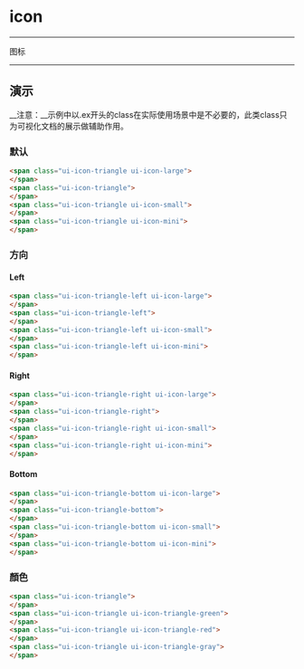 # icon

---

图标

---

## 演示

<link type="text/css" rel="stylesheet" media="screen" href="src/icon.css">
<link type="text/css" rel="stylesheet" media="screen" href="src/ex.css">

__注意：__示例中以.ex开头的class在实际使用场景中是不必要的，此类class只为可视化文档的展示做辅助作用。

### 默认

````html
<span class="ui-icon-triangle ui-icon-large">
</span>
<span class="ui-icon-triangle">
</span>
<span class="ui-icon-triangle ui-icon-small">
</span>
<span class="ui-icon-triangle ui-icon-mini">
</span>
````

### 方向

#### Left

````html
<span class="ui-icon-triangle-left ui-icon-large">
</span>
<span class="ui-icon-triangle-left">
</span>
<span class="ui-icon-triangle-left ui-icon-small">
</span>
<span class="ui-icon-triangle-left ui-icon-mini">
</span>
````

#### Right

````html
<span class="ui-icon-triangle-right ui-icon-large">
</span>
<span class="ui-icon-triangle-right">
</span>
<span class="ui-icon-triangle-right ui-icon-small">
</span>
<span class="ui-icon-triangle-right ui-icon-mini">
</span>
````

#### Bottom

````html
<span class="ui-icon-triangle-bottom ui-icon-large">
</span>
<span class="ui-icon-triangle-bottom">
</span>
<span class="ui-icon-triangle-bottom ui-icon-small">
</span>
<span class="ui-icon-triangle-bottom ui-icon-mini">
</span>
````

### 顏色

````html
<span class="ui-icon-triangle">
</span>
<span class="ui-icon-triangle ui-icon-triangle-green">
</span>
<span class="ui-icon-triangle ui-icon-triangle-red">
</span>
<span class="ui-icon-triangle ui-icon-triangle-gray">
</span>
````